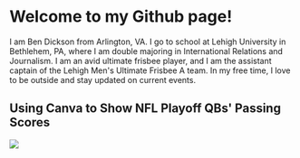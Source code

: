 # Welcome to my Github page!
I am Ben Dickson from Arlington, VA. I go to school at Lehigh University in Bethlehem, PA, where I am double majoring in International Relations and Journalism. I am an avid ultimate frisbee player, and I am the assistant captain of the Lehigh Men's Ultimate Frisbee A team. In my free time, I love to be outside and stay updated on current events.

## Using Canva to Show NFL Playoff QBs' Passing Scores
<img src="https://github.com/bpd223/bpd223.github.io/blob/main/nflqb.png?raw=true" />
